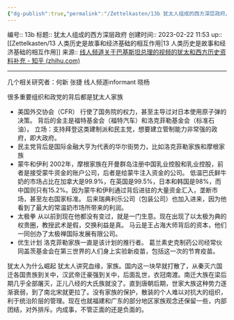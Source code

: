 ```yaml
---
{"dg-publish":true,"permalink":"/Zettelkasten/13b 犹太人组成的西方深层政府/","dgPassFrontmatter":true}
---
```


编号:: 13b
标题:: 犹太人组成的西方深层政府
创建时间:: 2023-02-22 11:53
up:: [[Zettelkasten/13 人类历史是故事和经济基础的相互作用\|13 人类历史是故事和经济基础的相互作用]]
来源:: [线人频道关于巴基斯坦总理的视频的犹太和西方历史资料补充 - 知乎 (zhihu.com)](https://zhuanlan.zhihu.com/p/504922840)

---

几个相关研究者：何新  张捷  线人频道informant  晓杨

很多重要组织和政党的背后都是犹太人家族
- 美国外交协会（CFR）
行使了国务院的权力，甚至主导过对日本使用原子弹的决策。
背后的金主是福特基金会（福特汽车）和洛克菲勒基金会（标准石油）。
立场：支持拜登这类建制派和民主党，想要建立管制能力非常强的政府，即大政府。
- 民主党背后是国际金融大亨为代表的华尔街势力，比如洛克菲勒家族和摩根家族
- 蒙牛和伊利
2002年，摩根家族在开曼群岛注册中国乳业控股和乳业控股，前者是接受蒙牛资金的账户公司，后者是给蒙牛注入资金的公司。
低温巴氏鲜牛奶的市场占比在加拿大是99.9%，在英国是99.5%，日本和韩国是98%，而中国则只有15.2%。因为蒙牛和伊利通过背后进驻的大量资金汇入，垄断市场，甚至左右国家标准。
后来瑞典利乐公司（包装公司）也加入进来，因为他看到了最大的常温奶市场所带来的利润。
- 太极拳
从以前到现在他都没有变过，就是一门生意。现在出现了以太极为典的权贵圈，教授武术是假，交换利益是真。
马云是王占海大师背后的资本，他们一同创办了太极禅国际发展有限公司。
- 优生计划
洛克菲勒家族一直是该计划的推行者。
葛兰素史克制药公司经常伙同盖茨基金会在第三世界的人们身上实验新疫苗，包括这一次的节育疫苗。

犹太人为什么崛起
犹太人讲究血缘，家族。国内这一块早就打散了，从秦灭六国迁各国贵族到关中，汉武帝迁豪强到关中，后面乱世，衣冠南渡。南迁大族在梁后期几乎全部屠灭，正儿八经的大氏族就没了。直到唐朝后期，世家大族这种势力逐渐衰弱，到了南北宋就更拉了。没有家族的保护，散装的个人难以对抗大的组织，利于统治阶层的管理。现在也就福建和广东的部分地区家族观念还保留一些，内部团结，对外排斥。内成事，不管正面的还是负面的。